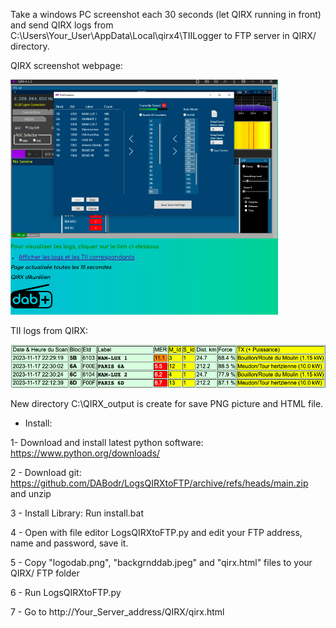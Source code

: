 Take a windows PC screenshot each 30 seconds (let QIRX running in front) and send QIRX logs from C:\Users\Your_User\AppData\Local\qirx4\TIILogger to FTP server in QIRX/ directory.

QIRX screenshot webpage:

![Screenshot QIRX](https://github.com/DABodr/LogsQIRXtoFTP/blob/main/screenshotQIRX.png) 

TII logs from QIRX:

![Screenshot logs](https://github.com/DABodr/LogsQIRXtoFTP/blob/main/screenshotLogs.png)

New directory C:\QIRX_output is create for save PNG picture and HTML file.

* Install:

1- Download and install latest python software: https://www.python.org/downloads/

2 - Download git: https://github.com/DABodr/LogsQIRXtoFTP/archive/refs/heads/main.zip and unzip

3 - Install Library: Run install.bat

4 - Open with file editor LogsQIRXtoFTP.py and edit your FTP address, name and password, save it.

5 - Copy "logodab.png", "backgrnddab.jpeg" and "qirx.html" files to your QIRX/ FTP folder

6 - Run LogsQIRXtoFTP.py

7 - Go to http://Your_Server_address/QIRX/qirx.html
